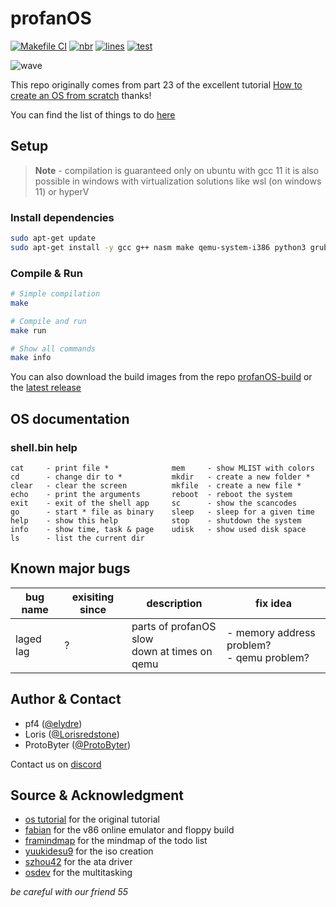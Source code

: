 # profanOS

[![Makefile CI](https://github.com/elydre/profanOS/actions/workflows/makefile.yml/badge.svg)](https://github.com/elydre/profanOS/actions/workflows/makefile.yml)
[![nbr](https://img.shields.io/github/commit-activity/m/elydre/profanOS)](https://github.com/esolangs/profanOS-build/tree/main/img)
[![lines](https://img.shields.io/badge/dynamic/json?color=blue&label=code%20lines&query=profan_lines&url=https://elydre.github.io/build/count.json)](https://elydre.github.io/profan)
[![test](https://img.shields.io/badge/click%20to%20test-latest-blue)](https://elydre.github.io/profan/latest)

![wave](https://elydre.github.io/img/profan.svg)

This repo originally comes from part 23 of the excellent tutorial [How to create an OS from scratch](https://github.com/cfenollosa/os-tutorial) thanks!

You can find the list of things to do [here](https://framindmap.org/c/maps/1263862/embed)

## Setup

> **Note** -
> compilation is guaranteed only on ubuntu with gcc 11
> it is also possible in windows with virtualization
> solutions like wsl (on windows 11) or hyperV

### Install dependencies

```bash
sudo apt-get update
sudo apt-get install -y gcc g++ nasm make qemu-system-i386 python3 grub-common xorriso grub-pc-bin mtools
```

### Compile & Run

```bash
# Simple compilation
make

# Compile and run
make run

# Show all commands
make info
```

You can also download the build images from the repo [profanOS-build](https://github.com/esolangs/profanOS-build)
or the [latest release](https://github.com/elydre/profanOS/releases/tag/latest)

## OS documentation

### shell.bin help

```
cat     - print file *              mem     - show MLIST with colors
cd      - change dir to *           mkdir   - create a new folder *
clear   - clear the screen          mkfile  - create a new file *
echo    - print the arguments       reboot  - reboot the system
exit    - exit of the shell app     sc      - show the scancodes
go      - start * file as binary    sleep   - sleep for a given time
help    - show this help            stop    - shutdown the system
info    - show time, task & page    udisk   - show used disk space
ls      - list the current dir
```

## Known major bugs

| bug name  | exisiting since | description | fix idea |
|-----------|-----------------|-------------|----------|
| laged lag | ? | parts of profanOS slow<br>down at times on qemu | - memory address problem?<br>- qemu problem?|

## Author & Contact

* pf4 ([@elydre](https://github.com/elydre))
* Loris ([@Lorisredstone](https://github.com/Lorisredstone))
* ProtoByter ([@ProtoByter](https://github.com/ProtoByter))

Contact us on [discord](https://pf4.ddns.net/discord)

## Source & Acknowledgment

* [os tutorial](https://github.com/cfenollosa/os-tutorial) for the original tutorial
* [fabian](https://github.com/copy/v86) for the v86 online emulator and floppy build
* [framindmap](https://framindmap.org) for the mindmap of the todo list
* [yuukidesu9](https://gitlab.com/yuukidesu9/yuuos) for the iso creation
* [szhou42](https://github.com/szhou42/osdev) for the ata driver
* [osdev](https://wiki.osdev.org/Cooperative_Multitasking) for the multitasking

*be careful with our friend 55*
